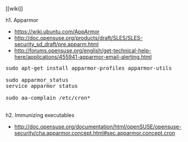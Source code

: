 [[wiki]]

h1. Apparmor


* https://wiki.ubuntu.com/AppArmor
* http://doc.opensuse.org/products/draft/SLES/SLES-security_sd_draft/pre.apparm.html
* http://forums.opensuse.org/english/get-technical-help-here/applications/455941-apparmor-email-alerting.html


<pre>
sudo apt-get install apparmor-profiles apparmor-utils

sudo apparmor_status
service apparmor status

sudo aa-complain /etc/cron*

</pre>



h2. Immunizing executables


* http://doc.opensuse.org/documentation/html/openSUSE/opensuse-security/cha.apparmor.concept.html#sec.apparmor.concept.cron

